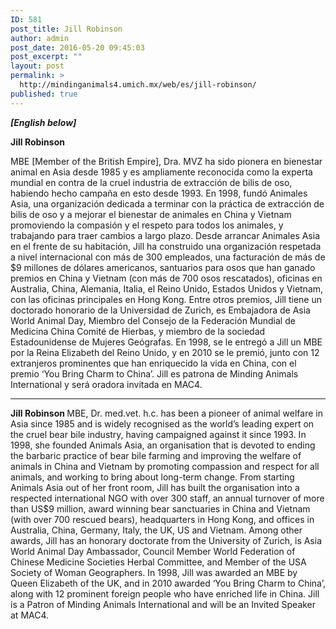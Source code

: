 ```yaml
---
ID: 581
post_title: Jill Robinson
author: admin
post_date: 2016-05-20 09:45:03
post_excerpt: ""
layout: post
permalink: >
  http://mindinganimals4.umich.mx/web/es/jill-robinson/
published: true
---
```

<strong><em>[English below]</em></strong>

<b>Jill Robinson</b>

<span style="font-weight: 400;">MBE [Member of the British Empire], Dra. MVZ ha sido pionera en bienestar animal en Asia desde 1985 y es ampliamente reconocida como la experta mundial en contra de la cruel industria de extracción de bilis de oso, habiendo hecho campaña en esto desde 1993. En 1998, fundó Animales Asia, una organización dedicada a terminar con la práctica de extracción de bilis de oso y a mejorar el bienestar de animales en China y Vietnam promoviendo la compasión y el respeto para todos los animales, y trabajando para traer cambios a largo plazo. Desde arrancar Animales Asia en el frente de su habitación, Jill ha construido una organización respetada a nivel internacional con más de 300 empleados, una facturación de más de $9 millones de dólares americanos, santuarios para osos que han ganado premios en China y Vietnam (con más de 700 osos rescatados), oficinas en Australia, China, Alemania, Italia, el Reino Unido, Estados Unidos y Vietnam, con las oficinas principales en Hong Kong. Entre otros premios, Jill tiene un doctorado honorario de la Universidad de Zurich, es Embajadora de Asia World Animal Day, Miembro del Consejo de la Federación Mundial de Medicina China Comité de Hierbas, y miembro de la sociedad Estadounidense de Mujeres Geógrafas. En 1998, se le entregó a Jill un MBE por la Reina Elizabeth del Reino Unido, y en 2010 se le premió, junto con 12 extranjeros prominentes que han enriquecido la vida en China, con el premio ‘You Bring Charm to China’. Jill es patrona de Minding Animals International y será oradora invitada en MAC4.</span>

<hr />

<b>Jill Robinson </b><span style="font-weight: 400;">MBE, Dr. med.vet. h.c. has been a pioneer of animal welfare in Asia since 1985 and is widely recognised as the world’s leading expert on the cruel bear bile industry, having campaigned against it since 1993. In 1998, she founded Animals Asia, an organisation that is devoted to ending the barbaric practice of bear bile farming and improving the welfare of animals in China and Vietnam by promoting compassion and respect for all animals, and working to bring about long-term change. From starting Animals Asia out of her front room, Jill has built the organisation into a respected international NGO with over 300 staff, an annual turnover of more than US$9 million, award winning bear sanctuaries in China and Vietnam (with over 700 rescued bears), headquarters in Hong Kong, and offices in Australia, China, Germany, Italy, the UK, US and Vietnam. Among other awards, Jill has an honorary doctorate from the University of Zurich, is Asia World Animal Day Ambassador, Council Member World Federation of Chinese Medicine Societies Herbal Committee, and Member of the USA Society of Woman Geographers. In 1998, Jill was awarded an MBE by Queen Elizabeth of the UK, and in 2010 awarded ‘You Bring Charm to China’, along with 12 prominent foreign people who have enriched life in China. Jill is a Patron of Minding Animals International and will be an Invited Speaker at MAC4.</span>
